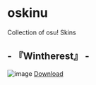 # oskinu
Collection of osu! Skins

## - 『Wintherest』 -
![image](https://github.com/user-attachments/assets/e37582f6-0b9a-4cbb-817a-5a2dca2cdb5a)
[Download](https://osu.ppy.sh/community/forums/topics/1498493?n=1)
